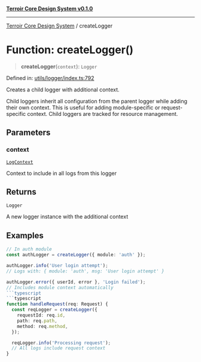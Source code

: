 [**Terroir Core Design System v0.1.0**](../README.md)

---

[Terroir Core Design System](../globals.md) / createLogger

# Function: createLogger()

> **createLogger**(`context`): `Logger`

Defined in: [utils/logger/index.ts:792](https://github.com/terroir-ds/core/blob/9691713b8c512b7d2abe808c4f7084bdfab798bf/lib/utils/logger/index.ts#L792)

Creates a child logger with additional context.

Child loggers inherit all configuration from the parent logger
while adding their own context. This is useful for adding
module-specific or request-specific context. Child loggers
are tracked for resource management.

## Parameters

### context

[`LogContext`](../interfaces/LogContext.md)

Context to include in all logs from this logger

## Returns

`Logger`

A new logger instance with the additional context

## Examples

````typescript
// In auth module
const authLogger = createLogger({ module: 'auth' });

authLogger.info('User login attempt');
// Logs with: { module: 'auth', msg: 'User login attempt' }

authLogger.error({ userId, error }, 'Login failed');
// Includes module context automatically
```typescript
```typescript
function handleRequest(req: Request) {
  const reqLogger = createLogger({
    requestId: req.id,
    path: req.path,
    method: req.method,
  });

  reqLogger.info('Processing request');
  // All logs include request context
}
````
